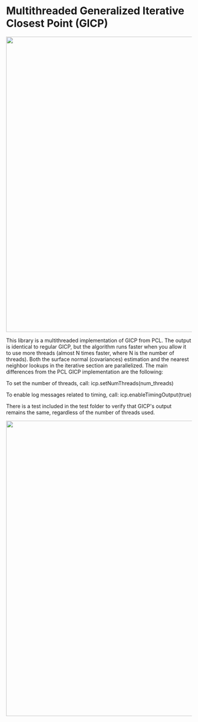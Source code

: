 # Multithreaded Generalized Iterative Closest Point (GICP)

<img width="800" align="center" src="docs/imgs/MultithreadedGicpRuntime.png">

This library is a multithreaded implementation of GICP from PCL. The output is identical to regular GICP, but the algorithm runs faster when you allow it to use more threads (almost N times faster, where N is the number of threads). Both the surface normal (covariances) estimation and the nearest neighbor lookups in the iterative section are parallelized. The main differences from the PCL GICP implementation are the following:

To set the number of threads, call: icp.setNumThreads(num_threads) 

To enable log messages related to timing, call: icp.enableTimingOutput(true)

There is a test included in the test folder to verify that GICP's output remains the same, regardless of the number of threads used.

<img width="800" align="center" src="docs/imgs/NormalizedRuntimes.png">
